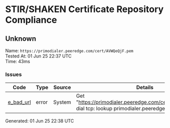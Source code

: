 # STIR/SHAKEN Certificate Repository Compliance

## Unknown

Name: `https://primodialer.peeredge.com/cert/AVWQeQjF.pem`\
Tested At: 01 Jun 25 22:37 UTC\
Time: 43ms

### Issues

| Code | Type | Source | Details |
|------|------|--------|---------|
| [e_bad_url](../../ISSUES/e_bad_url/README.md) | error | System | Get "https://primodialer.peeredge.com/cert/AVWQeQjF.pem": dial tcp: lookup primodialer.peeredge.com: no such host |

Generated: 01 Jun 25 22:38 UTC